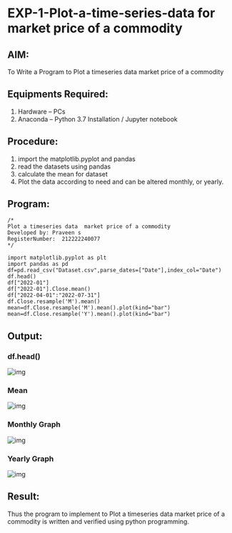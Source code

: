 # EXP-1-Plot-a-time-series-data for market price of a commodity
## AIM:
To Write a Program to Plot a timeseries data market price of a commodity 

## Equipments Required:
1. Hardware – PCs
2. Anaconda – Python 3.7 Installation / Jupyter notebook

## Procedure:
   1. import the matplotlib.pyplot and pandas
   2. read the datasets using pandas
   3. calculate the mean for dataset
   4. Plot the data according to need and can be altered monthly, or yearly.
      


## Program:
```
/*
Plot a timeseries data  market price of a commodity 
Developed by: Praveen s
RegisterNumber:  212222240077
*/

import matplotlib.pyplot as plt
import pandas as pd
df=pd.read_csv("Dataset.csv",parse_dates=["Date"],index_col="Date")
df.head()
df["2022-01"]
df["2022-01"].Close.mean()
df["2022-04-01":"2022-07-31"]
df.Close.resample('M').mean()
mean=df.Close.resample('M').mean().plot(kind="bar")
mean=df.Close.resample('Y').mean().plot(kind="bar")
```

## Output:

### df.head()
![img](https://user-images.githubusercontent.com/93427224/261832324-a683d975-99a1-4492-8c49-4dc55e2a97bf.png)


### Mean
![img](https://user-images.githubusercontent.com/93427224/261832330-8ecf6d96-3a31-455a-b79d-06b7186a5e1e.png)

### Monthly Graph
![img](https://user-images.githubusercontent.com/93427224/261832342-6ec20103-4a67-40b8-9eb6-c61b009db030.png)


### Yearly Graph

![img](https://user-images.githubusercontent.com/93427224/261832269-e34d281f-9228-443b-a413-dd7973a20966.png)
## Result:
Thus the program to implement to Plot a timeseries data market price of a commodity is written and verified using python programming.
